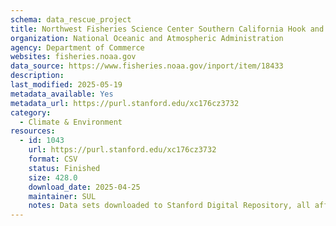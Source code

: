 ```yaml
---
schema: data_rescue_project 
title: Northwest Fisheries Science Center Southern California Hook and Line Survey
organization: National Oceanic and Atmospheric Administration
agency: Department of Commerce
websites: fisheries.noaa.gov
data_source: https://www.fisheries.noaa.gov/inport/item/18433
description: 
last_modified: 2025-05-19
metadata_available: Yes
metadata_url: https://purl.stanford.edu/xc176cz3732
category:
  - Climate & Environment 
resources:
  - id: 1043
    url: https://purl.stanford.edu/xc176cz3732
    format: CSV
    status: Finished
    size: 428.0
    download_date: 2025-04-25
    maintainer: SUL
    notes: Data sets downloaded to Stanford Digital Repository, all affiliated URLs archived by End of Term Archive and snapshots linked from the Stanford PURL metadata record. 3 data sets for this survey, with metadata records for each.
---
```

